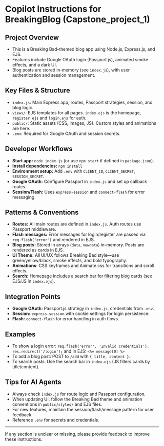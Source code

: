 # Copilot Instructions for BreakingBlog (Capstone_project_1)

## Project Overview
- This is a Breaking Bad–themed blog app using Node.js, Express.js, and EJS.
- Features include Google OAuth login (Passport.js), animated smoke effects, and a dark UI.
- Blog posts are stored in-memory (see `index.js`), with user authentication and session management.

## Key Files & Structure
- `index.js`: Main Express app, routes, Passport strategies, session, and blog logic.
- `views/`: EJS templates for all pages. `index.ejs` is the homepage, `register.ejs` and `login.ejs` for auth.
- `public/`: Static assets (CSS, images, JS). Custom styles and animations are here.
- `.env`: Required for Google OAuth and session secrets.

## Developer Workflows
- **Start app:** `node index.js` (or use `npm start` if defined in `package.json`).
- **Install dependencies:** `npm install`
- **Environment setup:** Add `.env` with `CLIENT_ID`, `CLIENT_SECRET`, `SESSION_SECRET`.
- **Google OAuth:** Configure Passport in `index.js` and set up callback routes.
- **Session/Flash:** Uses `express-session` and `connect-flash` for error messaging.

## Patterns & Conventions
- **Routes:** All main routes are defined in `index.js`. Auth routes use Passport middleware.
- **Flash messages:** Error messages for login/register are passed via `req.flash('error')` and rendered in EJS.
- **Blog posts:** Stored in arrays (`data`, `newdata`) in-memory. Posts are rendered as cards in EJS.
- **UI Theme:** All UI/UX follows Breaking Bad style—use green/yellow/black, smoke effects, and bold typography.
- **Animations:** CSS keyframes and Animate.css for transitions and scroll effects.
- **Search:** Homepage includes a search bar for filtering blog cards (see EJS/JS in `index.ejs`).

## Integration Points
- **Google OAuth:** Passport.js strategy in `index.js`, credentials from `.env`.
- **Session:** `express-session` with cookie settings for login persistence.
- **Flash:** `connect-flash` for error handling in auth flows.

## Examples
- To show a login error: `req.flash('error', 'Invalid credentials'); res.redirect('/login');` and in EJS: `<%= message[0] %>`
- To add a blog post: POST to `/add` with `{ title, content }`.
- To search posts: Use the search bar in `index.ejs` (JS filters cards by title/content).

## Tips for AI Agents
- Always check `index.js` for route logic and Passport configuration.
- When updating UI, follow the Breaking Bad theme and animation conventions in `public/styles/` and EJS files.
- For new features, maintain the session/flash/message pattern for user feedback.
- Reference `.env` for secrets and credentials.

---

If any section is unclear or missing, please provide feedback to improve these instructions.
